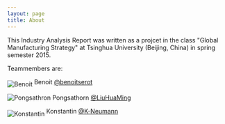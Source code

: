 ```yaml
---
layout: page
title: About
---
```


This Industry Analysis Report was written as a projcet in the class "Global Manufacturing Strategy" at Tsinghua University (Beijing, China) in spring semester 2015.

Teammembers are:

<img class="resize" src="../images/Benoit.JPG" alt="Benoit" align="middle"> Benoit <a href="https://github.com/benoitserot" class="user-mention">@benoitserot</a>

<img class="resize" src="../images/Pongsathorn.JPG" alt="Pongsathron"> Pongsathorn <a href="https://github.com/LiuHuaMing" class="user-mention">@LiuHuaMing</a>

<img class="resize" src="../images/Konstantin.JPG" alt="Konstantin" align="middle"> Konstantin <a href="https://github.com/K-Neumann" class="user-mention">@K-Neumann</a>
